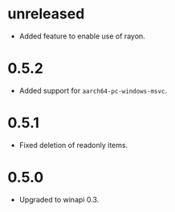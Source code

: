 # unreleased

- Added feature to enable use of rayon.

# 0.5.2

- Added support for `aarch64-pc-windows-msvc`.

# 0.5.1

- Fixed deletion of readonly items.

# 0.5.0

- Upgraded to winapi 0.3.
